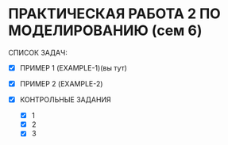 # ПРАКТИЧЕСКАЯ РАБОТА 2 ПО МОДЕЛИРОВАНИЮ (сем 6)
СПИСОК ЗАДАЧ:
- [x] ПРИМЕР 1 (EXAMPLE-1)(вы тут)
- [x] ПРИМЕР 2 (EXAMPLE-2)

- [x] КОНТРОЛЬНЫЕ ЗАДАНИЯ
	- [x] 1
	- [x] 2
	- [x] 3 
